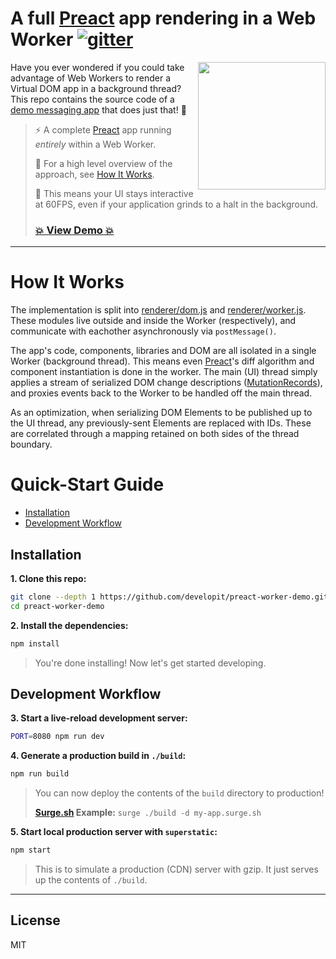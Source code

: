 # A full [Preact] app rendering in a Web Worker [![gitter](https://badges.gitter.im/Join%20Chat.svg)](https://gitter.im/developit/preact)

<a href="https://preact-worker-demo.surge.sh"><img src="http://i.imgur.com/7v881hw.gif" width="204" align="right"></a>

Have you ever wondered if you could take advantage of Web Workers to render a Virtual DOM app in a background thread? This repo contains the source code of a [demo messaging app](https://preact-worker-demo.surge.sh) that does just that! 🌈

> ⚡️ A complete [Preact] app running _entirely_ within a Web Worker.
>
> 💁 For a high level overview of the approach, see [How It Works](#how-it-works).
>
> 🚀 This means your UI stays interactive at 60FPS, even if your application grinds to a halt in the background.
>
> ### **[💥 View Demo 💥](https://preact-worker-demo.surge.sh)**


---


# How It Works

The implementation is split into [renderer/dom.js](https://github.com/developit/preact-worker-demo/blob/master/src/renderer/dom.js) and [renderer/worker.js](https://github.com/developit/preact-worker-demo/blob/master/src/renderer/worker.js).  These modules live outside and inside the Worker (respectively), and communicate with eachother asynchronously via `postMessage()`.

The app's code, components, libraries and DOM are all isolated in a single Worker (background thread).  This means even [Preact]'s diff algorithm and component instantiation is done in the worker.  The main (UI) thread simply applies a stream of serialized DOM change descriptions ([MutationRecords]), and proxies events back to the Worker to be handled off the main thread.

As an optimization, when serializing DOM Elements to be published up to the UI thread, any previously-sent Elements are replaced with IDs. These are correlated through a mapping retained on both sides of the thread boundary.


# Quick-Start Guide

- [Installation](#installation)
- [Development Workflow](#development-workflow)


## Installation

**1. Clone this repo:**

```sh
git clone --depth 1 https://github.com/developit/preact-worker-demo.git
cd preact-worker-demo
```


**2. Install the dependencies:**

```sh
npm install
```

> You're done installing! Now let's get started developing.



## Development Workflow


**3. Start a live-reload development server:**

```sh
PORT=8080 npm run dev
```


**4. Generate a production build in `./build`:**

```sh
npm run build
```

> You can now deploy the contents of the `build` directory to production!
>
> **[Surge.sh](https://surge.sh) Example:** `surge ./build -d my-app.surge.sh`


**5. Start local production server with `superstatic`:**

```sh
npm start
```

> This is to simulate a production (CDN) server with gzip. It just serves up the contents of `./build`.


---


## License

MIT


[Preact]: https://developit.github.io/preact
[MutationRecords]: https://developer.mozilla.org/en-US/docs/Web/API/MutationRecord
